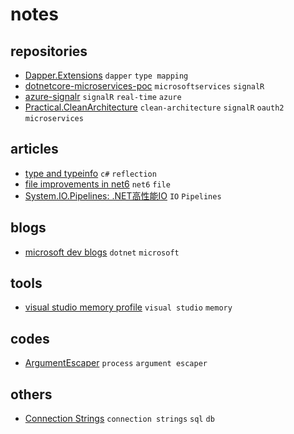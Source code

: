 # notes

## repositories

- [Dapper.Extensions](https://github.com/1100100/Dapper.Extensions) `dapper` `type mapping`
- [dotnetcore-microservices-poc](https://github.com/asc-lab/dotnetcore-microservices-poc) `microsoftservices` `signalR`
- [azure-signalr](https://github.com/Azure/azure-signalr) `signalR` `real-time` `azure`
- [Practical.CleanArchitecture](https://github.com/phongnguyend/Practical.CleanArchitecture) `clean-architecture` `signalR` `oauth2` `microservices`

## articles

- [type and typeinfo](https://devblogs.microsoft.com/dotnet/evolving-the-reflection-api/) `c#` `reflection`
- [file improvements in net6](https://devblogs.microsoft.com/dotnet/file-io-improvements-in-dotnet-6/) `net6` `file`
- [System.IO.Pipelines: .NET高性能IO](https://www.cnblogs.com/xxfy1/p/9290235.html) `IO` `Pipelines`

## blogs

- [microsoft dev blogs](https://devblogs.microsoft.com/dotnet) `dotnet` `microsoft`

## tools

- [visual studio memory profile](https://docs.microsoft.com/en-us/visualstudio/profiling/memory-usage?view=vs-2019) `visual studio` `memory`

## codes

- [ArgumentEscaper](https://github.com/dotnet/sdk/blob/2a9634f3388f3bdc18ffaae870542a8591eddeed/src/RazorSdk/Tool/CommandLine/ArgumentEscaper.cs) `process` `argument escaper`

## others

- [Connection Strings](https://www.connectionstrings.com/) `connection strings` `sql` `db`
